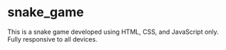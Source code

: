 # snake_game
This is a snake game developed using HTML, CSS, and JavaScript only. Fully responsive to all devices.
